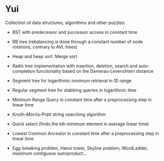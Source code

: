 Yui
===

Collection of data structures, algorithms and other puzzles:
- BST with predecessor and successor access in constant time
- RB tree (rebalancing is done through a constant number of node rotations, contrary to AVL trees)
- Heap and heap sort. Merge sort
- Radix tree implementation with insertion, deletion, search and auto-completion functionality based on the Damerau-Levenshtein distance
- Segment tree for logarithmic minimum retrieval in 1D range 
- Regular segment tree for stabbing queries in logarithmic time
- Minimum Range Query in constant time after a preprocessing step in linear time

- Knuth–Morris–Pratt string searching algorithm
- Quick select (finds the kth minimum element in average linear time)
- Lowest Common Ancestor in constant time after a preprocessing step in linear time
- Egg-breaking problem, Hanoi tower, Skyline problem, WordLadder, maximum contiguous sum/product...
